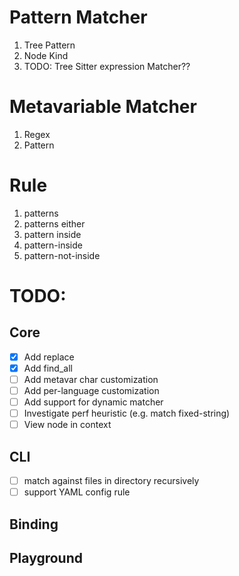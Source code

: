 # Pattern Matcher
1. Tree Pattern
1. Node Kind
1. TODO: Tree Sitter expression Matcher??

# Metavariable Matcher
1. Regex
2. Pattern

# Rule
1. patterns
2. patterns either
3. pattern inside
4. pattern-inside
5. pattern-not-inside


# TODO:

## Core
- [x] Add replace
- [x] Add find_all
- [ ] Add metavar char customization
- [ ] Add per-language customization
- [ ] Add support for dynamic matcher
- [ ] Investigate perf heuristic (e.g. match fixed-string)
- [ ] View node in context

## CLI
- [ ] match against files in directory recursively
- [ ] support YAML config rule

## Binding
## Playground

